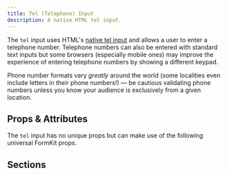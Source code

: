 ```yaml
---
title: Tel (Telephone) Input
description: A native HTML tel input.
---
```


<InputPageHero title="Tel"></InputPageHero>

The `tel` input uses HTML's [native tel input](https://developer.mozilla.org/en-US/docs/Web/HTML/Element/input/tel) and allows a user to enter a telephone number. Telephone numbers can also be entered with standard text inputs but some browsers (especially mobile ones) may improve the experience of entering telephone numbers by showing a different keypad.

<example
name="Tel input"
file="/_content/examples/tel/tel.vue"></example>

<callout type="tip" label="Phone number validation">
Phone number formats vary <em>greatly</em> around the world (some localities even include letters in their phone numbers!) — be cautious validating phone numbers unless you know your audience is exclusively from a given location.
</callout>

## Props & Attributes

The `tel` input has no unique props but can make use of the following universal
FormKit props.

<reference-table input="tel" :attrs="['maxlength', 'minlength', 'placeholder']">
</reference-table>

## Sections
<section-keys-intro></section-keys-intro>

<div>
  <formkit-input-diagram
    prefix-icon-content="📞"
    suffix-icon-content=""
    label-content="Phone number"
    input-content="444-555-6666"
    help-content="Enter your phone number using the xxx-xxx-xxxx format."
    message-content="Phone number must be of the xxx-xxx-xxxx format."
  >
  </formkit-input-diagram>
</div>


<reference-table type="sectionKeys" primary="section-key">
</reference-table>
